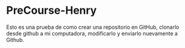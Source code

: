 # PreCourse-Henry
Esto es una prueba de como crear una repositorio en GitHub, clonarlo desde github a mi computadora, modificarlo y enviarlo nuevamente a Github.

